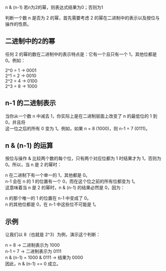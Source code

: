n & (n-1)
若n为2的幂，则表达式结果为0；否则为1    
    
    
    
判断一个数 n 是否为 2 的幂，首先需要考虑 2 的幂在二进制中的表示以及按位与操作的性质。    
    
    
## 二进制中的2的幂

任何 2 的幂的数在二进制中的表示特点是：它有一个且只有一个 1，其他位都是 0。例如：

2^0 = 1 -> 0001    
2^1 = 2 -> 0010    
2^2 = 4 -> 0100    
2^3 = 8 -> 1000    


## n-1 的二进制表示
    
当你从一个数 n 中减去 1，你实际上是在二进制层面上改变了 n 的最低位的 1 到 0，并且将    
这一位之后的所有 0 变为 1。例如，如果 n = 8 (1000)，则 n-1 = 7 (0111)。

## n & (n-1) 的运算
    
按位与操作 & 比较两个数的每个位，只有两个对应位都为 1 时结果才为 1，否则为 0。所以，当 n 是 2 的幂时：    
    
n 在二进制下有一个单一的 1，其他都是 0。    
n-1 会在 n 的 1 的位置有一个 0，而在这个位之前的所有位都变为 1。    
这意味着当 n 是 2 的幂时，n & (n-1) 的结果必然是 0，因为：    
    
n 的那个唯一的 1 的位置在 n-1 中变成了 0。    
n 的其他位都是 0，在 n-1 中这些位不可能是 1。    


## 示例
    
让我们以 8（也就是 2^3）为例，演示这个判断：    
    
n = 8 -> 二进制表示为 1000    
n-1 = 7 -> 二进制表示为 0111    
n & (n-1) = 1000 & 0111 -> 结果为 0000    
因此，n & (n-1) == 0 成立。    
